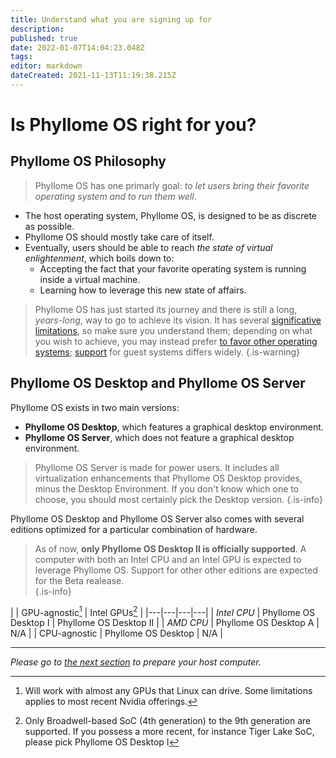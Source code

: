 ```yaml
---
title: Understand what you are signing up for
description: 
published: true
date: 2022-01-07T14:04:23.048Z
tags: 
editor: markdown
dateCreated: 2021-11-13T11:19:38.215Z
---
```


# Is Phyllome OS right for you?

## Phyllome OS Philosophy

> Phyllome OS has one primarly goal: *to let users bring their favorite operating system and to run them well*.

* The host operating system, Phyllome OS, is designed to be as discrete as possible.
* Phyllome OS should mostly take care of itself. 
* Eventually, users should be able to reach *the state of virtual enlightenment*, which boils down to:
	* Accepting the fact that your favorite operating system is running inside a virtual machine.
  * Learning how to leverage this new state of affairs.

> Phyllome OS has just started its journey and there is still a long, *years-long*, way to go to achieve its vision. 
It has several [significative limitations](/phyllomeos/cons-and-pros), so make sure you understand them; depending on what you wish to achieve, you may instead prefer [to favor other operating systems](https://wiki.phyllo.me/en/phyllomeos/comparaison); [support](/virt#guests) for guest systems differs widely. 
{.is-warning}

## Phyllome OS Desktop and Phyllome OS Server 

Phyllome OS exists in two main versions: 

* **Phyllome OS Desktop**, which features a graphical desktop environment. 
* **Phyllome OS Server**, which does not feature a graphical desktop environment.

> Phyllome OS Server is made for power users. It includes all virtualization enhancements that Phyllome OS Desktop provides, minus the Desktop Environment. If you don't know which one to choose, you should most certainly pick the Desktop version. 
{.is-info}

Phyllome OS Desktop and Phyllome OS Server also comes with several editions optimized for a particular combination of hardware.

> As of now, **only Phyllome OS Desktop II is officially supported**. A computer with both an Intel CPU and an Intel GPU is expected to leverage Phyllome OS. Support for other other editions are expected for the Beta realease.  
{.is-info}

|  | GPU-agnostic[^1] | Intel GPUs[^2] |
|---|---|---|---|
| *Intel CPU* | Phyllome OS Desktop I | Phyllome OS Desktop II | 
| *AMD CPU* | Phyllome OS Desktop A | N/A  |
| CPU-agnostic | Phyllome OS Desktop | N/A  |

[^1]: Will work with almost any GPUs that Linux can drive. Some limitations applies to most recent Nvidia offerings.
[^2]: Only Broadwell-based SoC (4th generation) to the 9th generation are supported. If you possess a more recent, for instance Tiger Lake SoC, please pick Phyllome OS Desktop I

---

*Please go to [the next section](/deploy/prepare) to prepare your host computer.*

